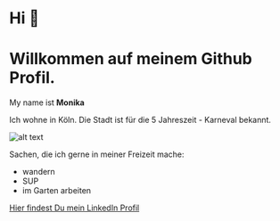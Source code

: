 # Hi :wave: 
# Willkommen auf meinem Github Profil.

My name ist **Monika**

Ich wohne in Köln. Die Stadt ist für die 5 Jahreszeit - Karneval bekannt.

![alt text](https://media3.giphy.com/media/3o84TV4t81nwhqirh6/giphy.gif?cid=ecf05e47w4o4yjrztziuhpbp9iz8z29p4eeqvt93wgptnnla&rid=giphy.gif&ct=g)

Sachen, die ich gerne in meiner Freizeit mache:

- wandern
- SUP
- im Garten arbeiten


[Hier findest Du mein LinkedIn Profil](https://www.linkedin.com/in/monika-moj-26252018a/)
